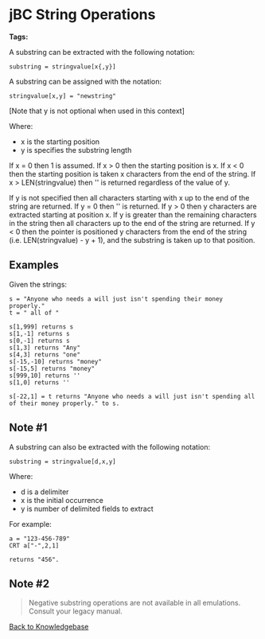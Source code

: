 # jBC String Operations

<PageHeader />

**Tags:**
<badge text='substrings' vertical='middle' />
<badge text='string operations' vertical='middle' />

A substring can be extracted with the following notation:

```
substring = stringvalue[x{,y}]
```

A substring can be assigned with the notation:

```
stringvalue[x,y] = "newstring"
```

[Note that y is not optional when used in this context]

Where:

- x is the starting position
- y is specifies the substring length

If x = 0 then 1 is assumed.
If x &gt; 0 then the starting position is x.
If x &lt; 0 then the starting position is taken x characters from the end of the string.
If x &gt; LEN(stringvalue) then '' is returned regardless of the value of y.

If y is not specified then all characters starting with x up to the end of the string are returned.
If y = 0 then '' is returned.
If y &gt; 0 then y characters are extracted starting at position x. If y is greater than the remaining characters in the string then all characters up to the end of the string are returned.
If y &lt; 0 then the pointer is positioned y characters from the end of the string (i.e. LEN(stringvalue) - y + 1), and the substring is taken up to that position.

## Examples

Given the strings:

```
s = "Anyone who needs a will just isn't spending their money properly."
t = " all of "
```

```
s[1,999] returns s
s[1,-1] returns s
s[0,-1] returns s
s[1,3] returns "Any"
s[4,3] returns "one"
s[-15,-10] returns "money"
s[-15,5] returns "money"
s[999,10] returns ''
s[1,0] returns ''

s[-22,1] = t returns "Anyone who needs a will just isn't spending all of their money properly." to s.
```

## Note #1  

A substring can also be extracted with the following notation:

```
substring = stringvalue[d,x,y]
```

Where:

- d is a delimiter
- x is the initial occurrence
- y is number of delimited fields to extract  

For example:

```
a = "123-456-789"
CRT a["-",2,1]

returns "456".
```

## Note #2

> Negative substring operations are not available in all emulations. Consult your legacy manual.  

[Back to Knowledgebase](./../README.md)

<PageFooter />
